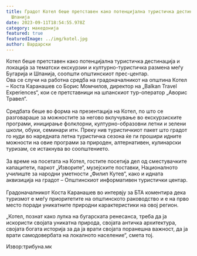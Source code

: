```yaml
---
title: Градот Котел беше претставен како потенцијална туристичка дестинација за
  Шпанија
date: 2023-09-11T18:54:55.978Z
category: македонија
featured: true
featuredImage: ../img/kotel.jpg
author: Вардарски
---
```

<!--StartFragment-->

Котел беше претставен како потенцијална туристичка дестинација и локација за тематски екскурзии и културно-туристичка размена меѓу Бугарија и Шпанија, соопшти општинскиот прес-центар.\
Ова се случи на работна средба на градоначалникот на општина Котел – Коста Каранашев со Борис Момчилов, директор на „Balkan Travel Experiences“, кои се претставници на шпанскиот тур-оператор „Аворис Травел“.\
\
Средбата беше во форма на презентација на Котел, по што се разговараше за можностите за негово вклучување во екскурзиските програми, иницирање фолклорни, културно-образовни летни и зелени школи, обуки, семинари итн. Преку нив туристичкиот пакет што градот го нуди во наредната летна туристичка сезона ќе ги прошири идните можности на овие програми за природен, алтернативен, кулинарски туризам, се истакнува во соопштението.\
\
За време на посетата на Котел, гостите посетија дел од сместувачките капацитети, паркот „Изворите“, музејските поставки, Националното училиште за народни уметности „Филип Кутев“, како и идната аквизиција на градот – Општинскиот информативен туристички центар.\
\
Градоначалникот Коста Каранашев во интервју за БТА коментира дека туризмот е меѓу приоритетите на општинското раководство и е на прво место поради уникатните природни карактеристики на овој регион.

„Котел, познат како лулка на бугарската ренесанса, треба да ја искористи својата уникатна природа, својата античка архитектура, својата богата историја за да ја врати својата поранешна важност, да ја врати самодовербата на локалното население“, смета тој.

<!--EndFragment-->



Извор:трибуна.мк
